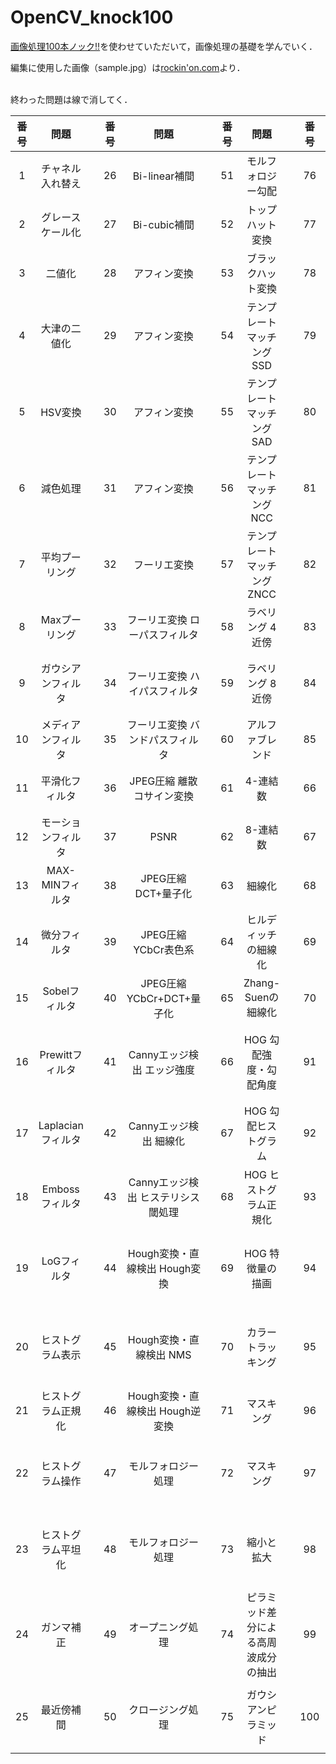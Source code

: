 # OpenCV_knock100
[画像処理100本ノック!!](https://github.com/yoyoyo-yo/Gasyori100knock)を使わせていただいて，画像処理の基礎を学んでいく．

編集に使用した画像（sample.jpg）は[rockin'on.com](https://rockinon.com/live/detail/182078)より．<br><br>

終わった問題は線で消してく．

|番号|問題||番号|問題||番号|問題||番号|問題|
|:---:|:---:|:---:|:---:|:---:|:---:|:---:|:---:|:---:|:---:|:---:|
|1|チャネル入れ替え| |26|Bi-linear補間| |51|モルフォロジー勾配| |76|顕著性マップ|
|2|グレースケール化| |27|Bi-cubic補間| |52|トップハット変換| |77|ガボールフィルタ|
|3|二値化| |28|アフィン変換| |53|ブラックハット変換| |78|ガボールフィルタの回転|
|4|大津の二値化| |29|アフィン変換| |54|テンプレートマッチング SSD| |79|ガボールフィルタによるエッジ抽出|
|5|HSV変換| |30|アフィン変換| |55|テンプレートマッチング SAD| |80|ガボールフィルタによる特徴抽出|
|6|減色処理| |31|アフィン変換| |56|テンプレートマッチング NCC| |81|Hessianのコーナー検出|
|7|平均プーリング| |32|フーリエ変換| |57|テンプレートマッチング ZNCC| |82|Harrisのコーナー検出 Sobel + Gaussian|
|8|Maxプーリング| |33|フーリエ変換 ローパスフィルタ| |58|ラベリング 4近傍| |83|Harrisのコーナー検出 コーナー検出|
|9|ガウシアンフィルタ| |34|フーリエ変換 ハイパスフィルタ| |59|ラベリング 8近傍| |84|簡単な画像認識 減色化 + ヒストグラム|
|10|メディアンフィルタ| |35|フーリエ変換 バンドパスフィルタ| |60|アルファブレンド| |85|簡単な画像認識 クラス判別|
|11|平滑化フィルタ| |36|JPEG圧縮 離散コサイン変換| |61|4-連結数 | |66|HOG 勾配強度・勾配角度| |86|簡単な画像認識 評価|
|12|モーションフィルタ| |37|PSNR| |62|8-連結数| |67|HOG 勾配ヒストグラム| |87|簡単な画像認識 k-NN|
|13|MAX-MINフィルタ| |38|JPEG圧縮 DCT+量子化| |63|細線化| |68|HOG ヒストグラム正規化| |88|K-means 重心作成|
|14|微分フィルタ| |39|JPEG圧縮 YCbCr表色系| |64|ヒルディッチの細線化| |69|HOG 特徴量の描画| |89|K-means クラスタリング|
|15|Sobelフィルタ| |40|JPEG圧縮 YCbCr+DCT+量子化| |65|Zhang-Suenの細線化| |70|カラートラッキング| |90|K-means 初期ラベルの変更|
|16|Prewittフィルタ| |41|Cannyエッジ検出 エッジ強度| |66|HOG 勾配強度・勾配角度| |91|K-meansによる減色処理 色の距離によるクラス分類|
|17|Laplacianフィルタ| |42|Cannyエッジ検出 細線化| |67|HOG 勾配ヒストグラム| |92|K-meansによる減色処理 減色処理|
|18|Embossフィルタ| |43|Cannyエッジ検出 ヒステリシス閾処理| |68|HOG ヒストグラム正規化| |93|機械学習の学習データの用意 IoUの計算|
|19|LoGフィルタ| |44|Hough変換・直線検出 Hough変換| |69|HOG 特徴量の描画| |94|機械学習の学習データの用意 ランダムクラッピング|
|20|ヒストグラム表示| |45|Hough変換・直線検出 NMS| |70|カラートラッキング| |95|ニューラルネットワーク ディープラーニングにする|
|21|ヒストグラム正規化| |46|Hough変換・直線検出 Hough逆変換| |71|マスキング| |96|ニューラルネットワーク 学習|
|22|ヒストグラム操作| |47|モルフォロジー処理| |72|マスキング| |97|簡単な物体検出 スライディングウィンドウ + HOG|
|23|ヒストグラム平坦化| |48|モルフォロジー処理| |73|縮小と拡大| |98|簡単な物体検出 スライディングウィンドウ + NN|
|24|ガンマ補正| |49|オープニング処理| |74|ピラミッド差分による高周波成分の抽出| |99|簡単な物体検出 Non-Maximum Suppression|
|25|最近傍補間| |50|クロージング処理| |75|ガウシアンピラミッド| |100|簡単な物体検出 評価 Precision, Recall, F-score, mAP|
